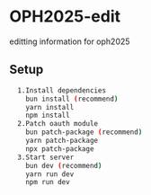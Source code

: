 
# OPH2025-edit

editting information for oph2025
## Setup

```bash
  1.Install dependencies
    bun install (recommend)
    yarn install
    npm install
  2.Patch oauth module
    bun patch-package (recommend)
    yarn patch-package
    npx patch-package
  3.Start server
    bun dev (recommend)
    yarn run dev
    npm run dev
```


